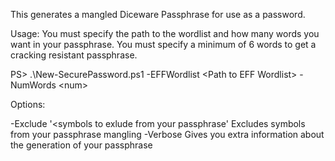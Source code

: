 This generates a mangled Diceware Passphrase for use as a password.

Usage:
You must specify the path to the wordlist and how many words you want in your passphrase.
You must specify a minimum of 6 words to get a cracking resistant passphrase.

PS> .\New-SecurePassword.ps1 -EFFWordlist \<Path to EFF Wordlist\> -NumWords \<num\>

Options:

-Exclude '<symbols to exlude from your passphrase'
  Excludes symbols from your passphrase mangling
-Verbose
  Gives you extra information about the generation of your passphrase
